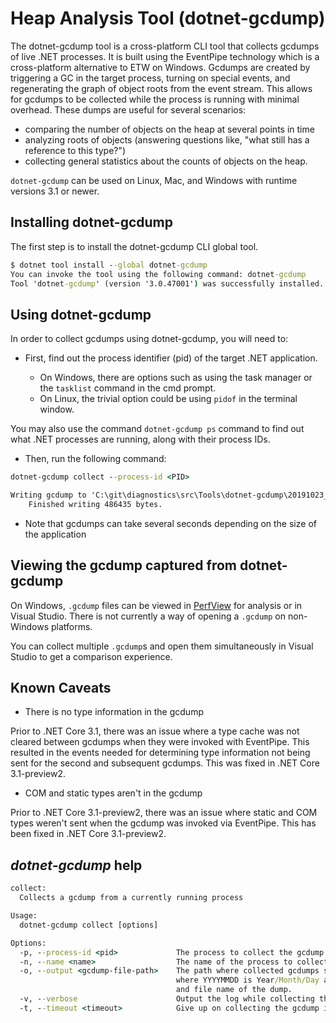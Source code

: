 # Heap Analysis Tool (dotnet-gcdump)

The dotnet-gcdump tool is a cross-platform CLI tool that collects gcdumps of live .NET processes. It is built using the EventPipe technology which is a cross-platform alternative to ETW on Windows. Gcdumps are created by triggering a GC
in the target process, turning on special events, and regenerating the graph of object roots from the event stream. This allows for gcdumps to be collected while the process is running with minimal overhead. These dumps are useful for
several scenarios:

* comparing the number of objects on the heap at several points in time
* analyzing roots of objects (answering questions like, "what still has a reference to this type?")
* collecting general statistics about the counts of objects on the heap.

`dotnet-gcdump` can be used on Linux, Mac, and Windows with runtime versions 3.1 or newer.

## Installing dotnet-gcdump

The first step is to install the dotnet-gcdump CLI global tool.

```cmd
$ dotnet tool install --global dotnet-gcdump
You can invoke the tool using the following command: dotnet-gcdump
Tool 'dotnet-gcdump' (version '3.0.47001') was successfully installed.
```

## Using dotnet-gcdump

In order to collect gcdumps using dotnet-gcdump, you will need to:

- First, find out the process identifier (pid) of the target .NET application.

  - On Windows, there are options such as using the task manager or the `tasklist` command in the cmd prompt.
  - On Linux, the trivial option could be using `pidof` in the terminal window.

You may also use the command `dotnet-gcdump ps` command to find out what .NET processes are running, along with their process IDs.

- Then, run the following command:

```cmd
dotnet-gcdump collect --process-id <PID>

Writing gcdump to 'C:\git\diagnostics\src\Tools\dotnet-gcdump\20191023_042913_24060.gcdump'...
    Finished writing 486435 bytes.
```

- Note that gcdumps can take several seconds depending on the size of the application

## Viewing the gcdump captured from dotnet-gcdump

On Windows, `.gcdump` files can be viewed in [PerfView](https://github.com/microsoft/perfview) for analysis or in Visual Studio. There is not currently a way of opening a `.gcdump` on non-Windows platforms.

You can collect multiple `.gcdump`s and open them simultaneously in Visual Studio to get a comparison experience.

## Known Caveats

- There is no type information in the gcdump

Prior to .NET Core 3.1, there was an issue where a type cache was not cleared between gcdumps when they were invoked with EventPipe. This resulted in the events needed for determining type information not being sent for the second and subsequent gcdumps. This was fixed in .NET Core 3.1-preview2.


- COM and static types aren't in the gcdump

Prior to .NET Core 3.1-preview2, there was an issue where static and COM types weren't sent when the gcdump was invoked via EventPipe. This has been fixed in .NET Core 3.1-preview2.

## *dotnet-gcdump* help

```cmd
collect:
  Collects a gcdump from a currently running process

Usage:
  dotnet-gcdump collect [options]

Options:
  -p, --process-id <pid>             The process to collect the gcdump from
  -n, --name <name>                  The name of the process to collect the gcdump from.
  -o, --output <gcdump-file-path>    The path where collected gcdumps should be written. Defaults to '.\YYYYMMDD_HHMMSS_<pid>.gcdump'
                                     where YYYYMMDD is Year/Month/Day and HHMMSS is Hour/Minute/Second. Otherwise, it is the full path
                                     and file name of the dump.
  -v, --verbose                      Output the log while collecting the gcdump
  -t, --timeout <timeout>            Give up on collecting the gcdump if it takes longer the this many seconds. The default value is 30s
```
